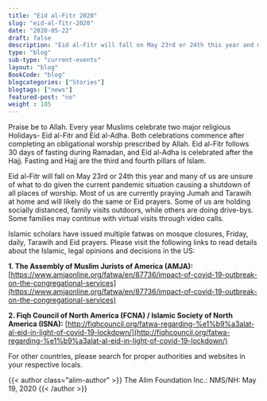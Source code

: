 ```yaml
--- 
title: "Eid al-Fitr 2020" 
slug: "eid-al-fitr-2020"
date: "2020-05-22" 
draft: false 
description: "Eid al-Fitr will fall on May 23rd or 24th this year and many of us are unsure of what to do given the current pandemic situation causing a shutdown of all places of worship." 
type: "blog"
sub-type: "current-events" 
layout: "blog" 
BookCode: "blog"
blogcategories: ["Stories"]
blogtags: ["news"]
featured-post: "no"
weight : 185 
---  
```

Praise be to Allah. Every year Muslims celebrate two major religious Holidays- Eid al-Fitr and Eid al-Adha. Both celebrations commence after completing an obligational worship prescribed by Allah. Eid al-Fitr follows 30 days of fasting during Ramadan, and Eid al-Adha is celebrated after the Hajj. Fasting and Hajj are the third and fourth pillars of Islam. 

Eid al-Fitr will fall on May 23rd or 24th this year and many of us are unsure of what to do given the current pandemic situation causing a shutdown of all places of worship. Most of us are currently praying Jumah and Tarawih at home and will likely do the same or Eid prayers. Some of us are holding socially distanced, family visits outdoors, while others are doing drive-bys. Some families may continue with virtual visits through video calls.

Islamic scholars have issued multiple fatwas on mosque closures, Friday, daily, Tarawih and Eid prayers. Please visit the following links to read details about the Islamic, legal opinions and decisions in the US:  

**1. The Assembly of Muslim Jurists of America (AMJA):**
[https://www.amjaonline.org/fatwa/en/87736/impact-of-covid-19-outbreak-on-the-congregational-services](https://www.amjaonline.org/fatwa/en/87736/impact-of-covid-19-outbreak-on-the-congregational-services)

**2. Fiqh Council of North America (FCNA) / Islamic Society of North America (ISNA):**
[http://fiqhcouncil.org/fatwa-regarding-%e1%b9%a3alat-al-eid-in-light-of-covid-19-lockdown/](http://fiqhcouncil.org/fatwa-regarding-%e1%b9%a3alat-al-eid-in-light-of-covid-19-lockdown/)

For other countries, please search for proper authorities and websites in your respective locals. 

{{< author class="alim-author" >}}
The Alim Foundation Inc.: NMS/NH: May 19, 2020
{{< /author >}}